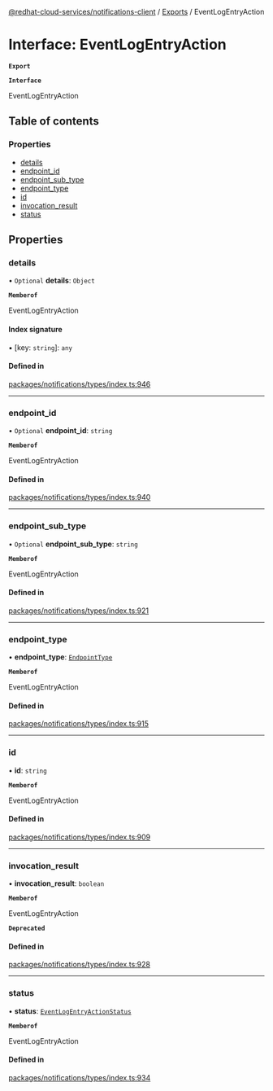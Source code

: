 [@redhat-cloud-services/notifications-client](../README.md) / [Exports](../modules.md) / EventLogEntryAction

# Interface: EventLogEntryAction

**`Export`**

**`Interface`**

EventLogEntryAction

## Table of contents

### Properties

- [details](EventLogEntryAction.md#details)
- [endpoint\_id](EventLogEntryAction.md#endpoint_id)
- [endpoint\_sub\_type](EventLogEntryAction.md#endpoint_sub_type)
- [endpoint\_type](EventLogEntryAction.md#endpoint_type)
- [id](EventLogEntryAction.md#id)
- [invocation\_result](EventLogEntryAction.md#invocation_result)
- [status](EventLogEntryAction.md#status)

## Properties

### details

• `Optional` **details**: `Object`

**`Memberof`**

EventLogEntryAction

#### Index signature

▪ [key: `string`]: `any`

#### Defined in

[packages/notifications/types/index.ts:946](https://github.com/RedHatInsights/javascript-clients/blob/master/packages/notifications/types/index.ts#L946)

___

### endpoint\_id

• `Optional` **endpoint\_id**: `string`

**`Memberof`**

EventLogEntryAction

#### Defined in

[packages/notifications/types/index.ts:940](https://github.com/RedHatInsights/javascript-clients/blob/master/packages/notifications/types/index.ts#L940)

___

### endpoint\_sub\_type

• `Optional` **endpoint\_sub\_type**: `string`

**`Memberof`**

EventLogEntryAction

#### Defined in

[packages/notifications/types/index.ts:921](https://github.com/RedHatInsights/javascript-clients/blob/master/packages/notifications/types/index.ts#L921)

___

### endpoint\_type

• **endpoint\_type**: [`EndpointType`](../enums/EndpointType.md)

**`Memberof`**

EventLogEntryAction

#### Defined in

[packages/notifications/types/index.ts:915](https://github.com/RedHatInsights/javascript-clients/blob/master/packages/notifications/types/index.ts#L915)

___

### id

• **id**: `string`

**`Memberof`**

EventLogEntryAction

#### Defined in

[packages/notifications/types/index.ts:909](https://github.com/RedHatInsights/javascript-clients/blob/master/packages/notifications/types/index.ts#L909)

___

### invocation\_result

• **invocation\_result**: `boolean`

**`Memberof`**

EventLogEntryAction

**`Deprecated`**

#### Defined in

[packages/notifications/types/index.ts:928](https://github.com/RedHatInsights/javascript-clients/blob/master/packages/notifications/types/index.ts#L928)

___

### status

• **status**: [`EventLogEntryActionStatus`](../enums/EventLogEntryActionStatus.md)

**`Memberof`**

EventLogEntryAction

#### Defined in

[packages/notifications/types/index.ts:934](https://github.com/RedHatInsights/javascript-clients/blob/master/packages/notifications/types/index.ts#L934)
